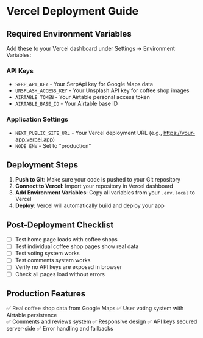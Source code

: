 # Vercel Deployment Guide

## Required Environment Variables

Add these to your Vercel dashboard under Settings → Environment Variables:

### API Keys
- `SERP_API_KEY` - Your SerpApi key for Google Maps data
- `UNSPLASH_ACCESS_KEY` - Your Unsplash API key for coffee shop images  
- `AIRTABLE_TOKEN` - Your Airtable personal access token
- `AIRTABLE_BASE_ID` - Your Airtable base ID

### Application Settings
- `NEXT_PUBLIC_SITE_URL` - Your Vercel deployment URL (e.g., https://your-app.vercel.app)
- `NODE_ENV` - Set to "production"

## Deployment Steps

1. **Push to Git**: Make sure your code is pushed to your Git repository
2. **Connect to Vercel**: Import your repository in Vercel dashboard
3. **Add Environment Variables**: Copy all variables from your `.env.local` to Vercel
4. **Deploy**: Vercel will automatically build and deploy your app

## Post-Deployment Checklist

- [ ] Test home page loads with coffee shops
- [ ] Test individual coffee shop pages show real data
- [ ] Test voting system works
- [ ] Test comments system works
- [ ] Verify no API keys are exposed in browser
- [ ] Check all pages load without errors

## Production Features

✅ Real coffee shop data from Google Maps
✅ User voting system with Airtable persistence  
✅ Comments and reviews system
✅ Responsive design
✅ API keys secured server-side
✅ Error handling and fallbacks